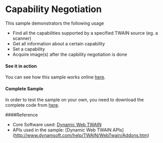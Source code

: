 # Capability Negotiation

This sample demonstrators the following usage

* Find all the capabilities supported by a specified TWAIN source (eg. a scanner)
* Get all information about a certain capability
* Set a capability
* Acquire image(s) after the capbility negotiation is done

#### See it in action
You can see how this sample works online <a href="http://www.dynamsoft.com/Samples/DWT/DWT_Capability_Negotiation/DWT_Capability_Negotiation/_CapabilityNegotiation.html" target="_blank">here</a>.

#### Complete Sample
In order to test the sample on your own, you need to download the complete code from [here](http://www.dynamsoft.com/Samples/DWT/DWT_Capability_Negotiation.zip).

####Reference
* Core Software used: [Dynamic Web TWAIN](https://www.dynamsoft.com/CustomerPortal/LoginOrRegister.aspx?status=signup&op=4DD608F3803493E4&product=CB4BDC4FF903450C)
* APIs used in the sample: [Dynamic Web TWAIN APIs] (http://www.dynamsoft.com/help/TWAIN/WebTwain/Addons.htm)
